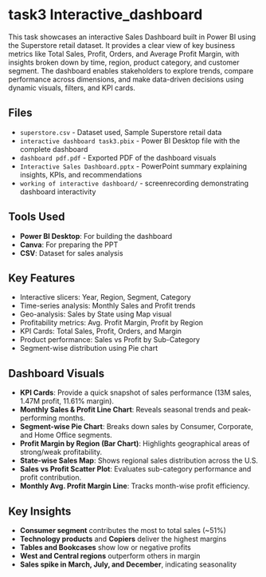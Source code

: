 # task3 Interactive_dashboard

This task showcases an interactive Sales Dashboard built in Power BI using the Superstore retail dataset. It provides a clear view of key business metrics like Total Sales, Profit, Orders, and Average Profit Margin, with insights broken down by time, region, product category, and customer segment. The dashboard enables stakeholders to explore trends, compare performance across dimensions, and make data-driven decisions using dynamic visuals, filters, and KPI cards. 

## Files

- `superstore.csv` - Dataset used, Sample Superstore retail data 
- `interactive dashboard task3.pbix` - Power BI Desktop file with the complete dashboard 
- `dashboard pdf.pdf` - Exported PDF of the dashboard visuals 
- `Interactive Sales Dashboard.pptx` - PowerPoint summary explaining insights, KPIs, and recommendations 
- `working of interactive dashboard/` - screenrecording demonstrating dashboard interactivity

##  Tools Used

- **Power BI Desktop**: For building the dashboard 
- **Canva**: For preparing the PPT
- **CSV**: Dataset for sales analysis



## Key Features

-  Interactive slicers: Year, Region, Segment, Category
-  Time-series analysis: Monthly Sales and Profit trends
-  Geo-analysis: Sales by State using Map visual
-  Profitability metrics: Avg. Profit Margin, Profit by Region
-  KPI Cards: Total Sales, Profit, Orders, and Margin
-  Product performance: Sales vs Profit by Sub-Category
-  Segment-wise distribution using Pie chart

## Dashboard Visuals

- **KPI Cards**: Provide a quick snapshot of sales performance (13M sales, 1.47M profit, 11.61% margin).
- **Monthly Sales & Profit Line Chart**: Reveals seasonal trends and peak-performing months.
- **Segment-wise Pie Chart**: Breaks down sales by Consumer, Corporate, and Home Office segments.
- **Profit Margin by Region (Bar Chart)**: Highlights geographical areas of strong/weak profitability.
- **State-wise Sales Map**: Shows regional sales distribution across the U.S.
- **Sales vs Profit Scatter Plot**: Evaluates sub-category performance and profit contribution.
- **Monthly Avg. Profit Margin Line**: Tracks month-wise profit efficiency.

## Key Insights

- **Consumer segment** contributes the most to total sales (~51%)
- **Technology products** and **Copiers** deliver the highest margins
- **Tables and Bookcases** show low or negative profits
- **West and Central regions** outperform others in margin
- **Sales spike in March, July, and December**, indicating seasonality
